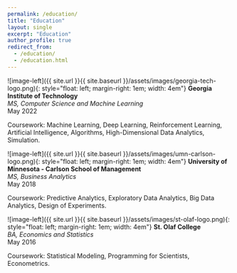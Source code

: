```yaml
---
permalink: /education/
title: "Education"
layout: single
excerpt: "Education"
author_profile: true
redirect_from: 
  - /education/
  - /education.html
---
```


![image-left]({{ site.url }}{{ site.baseurl }}/assets/images/georgia-tech-logo.png){: style="float: left; margin-right: 1em; width: 4em"}
**Georgia Institute of Technology** <br>
*MS, Computer Science and Machine Learning* <br>
May 2022

Coursework: Machine Learning, Deep Learning, Reinforcement Learning, Artificial Intelligence, Algorithms, High-Dimensional Data Analytics, Simulation.

![image-left]({{ site.url }}{{ site.baseurl }}/assets/images/umn-carlson-logo.png){: style="float: left; margin-right: 1em; width: 4em"}
**University of Minnesota - Carlson School of Management** <br>
*MS, Business Analytics* <br>
May 2018

Coursework: Predictive Analytics, Exploratory Data Analytics, Big Data Analytics, Design of Experiments.

![image-left]({{ site.url }}{{ site.baseurl }}/assets/images/st-olaf-logo.png){: style="float: left; margin-right: 1em; width: 4em"} **St. Olaf College** <br>
*BA, Economics and Statistics* <br>
May 2016

Coursework: Statistical Modeling, Programming for Scientists, Econometrics.